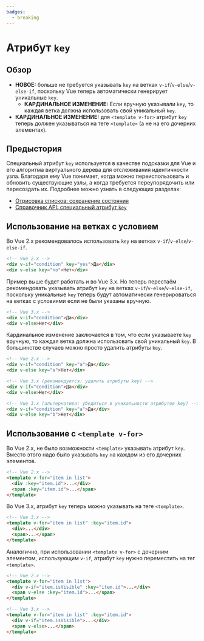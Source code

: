 ```yaml
---
badges:
  - breaking
---
```


# Атрибут `key` <MigrationBadges :badges="$frontmatter.badges" />

## Обзор

- **НОВОЕ:** больше не требуется указывать `key` на ветках `v-if`/`v-else`/`v-else-if`, поскольку Vue теперь автоматически генерирует уникальные `key`.
  - **КАРДИНАЛЬНОЕ ИЗМЕНЕНИЕ:** Если вручную указывали `key`, то каждая ветка должна использовать свой уникальный `key`.
- **КАРДИНАЛЬНОЕ ИЗМЕНЕНИЕ:** для `<template v-for>` атрибут `key` теперь должен указываться на теге `<template>` (а не на его дочерних элементах).

## Предыстория

Специальный атрибут `key` используется в качестве подсказки для Vue и его алгоритма виртуального дерева для отслеживания идентичности узла. Благодаря ему Vue понимает, когда можно переиспользовать и обновить существующие узлы, а когда требуется переупорядочить или пересоздать их. Подробнее можно узнать в следующих разделах:

- [Отрисовка списков: сохранение состояния](../list.md#maintaining-state)
- [Справочник API: специальный атрибут `key`](../../api/special-attributes.md#key)

## Использование на ветках с условием

Во Vue 2.x рекомендовалось использовать `key` на ветках `v-if`/`v-else`/`v-else-if`.

```html
<!-- Vue 2.x -->
<div v-if="condition" key="yes">Да</div>
<div v-else key="no">Нет</div>
```

Пример выше будет работать и во Vue 3.x. Но теперь перестаём рекомендовать указывать атрибут `key` на ветках `v-if`/`v-else`/`v-else-if`, поскольку уникальные `key` теперь будут автоматически генерироваться на ветках с условиями если не были указаны вручную.

```html
<!-- Vue 3.x -->
<div v-if="condition">Да</div>
<div v-else>Нет</div>
```

Кардинальное изменение заключается в том, что если указываете `key` вручную, то каждая ветка должна использовать свой уникальный `key`. В большинстве случаев можно просто удалить атрибуты `key`.

```html
<!-- Vue 2.x -->
<div v-if="condition" key="a">Да</div>
<div v-else key="a">Нет</div>

<!-- Vue 3.x (рекомендуется: удалить атрибуты key) -->
<div v-if="condition">Да</div>
<div v-else>Нет</div>

<!-- Vue 3.x (альтернатива: убедиться в уникальности атрибутов key) -->
<div v-if="condition" key="a">Да</div>
<div v-else key="b">Нет</div>
```

## Использование с `<template v-for>`

Во Vue 2.x, не было возможности `<template>` указывать атрибут `key`. Вместо этого надо было указывать `key` на каждом из его дочерних элементов.

```html
<!-- Vue 2.x -->
<template v-for="item in list">
  <div :key="item.id">...</div>
  <span :key="item.id">...</span>
</template>
```

Во Vue 3.x, атрибут `key` теперь можно указывать на теге `<template>`.

```html
<!-- Vue 3.x -->
<template v-for="item in list" :key="item.id">
  <div>...</div>
  <span>...</span>
</template>
```

Аналогично, при использовании `<template v-for>` с дочерним элементом, использующим `v-if`, атрибут `key` нужно переместить на тег `<template>`.

```html
<!-- Vue 2.x -->
<template v-for="item in list">
  <div v-if="item.isVisible" :key="item.id">...</div>
  <span v-else :key="item.id">...</span>
</template>

<!-- Vue 3.x -->
<template v-for="item in list" :key="item.id">
  <div v-if="item.isVisible">...</div>
  <span v-else>...</span>
</template>
```
